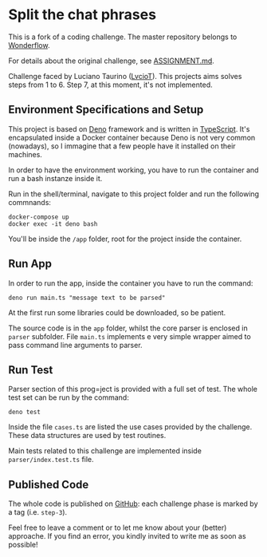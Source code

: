 # Split the chat phrases

This is a fork of a coding challenge. The master repository belongs to [Wonderflow](https://github.com/wonderflow-bv/parse-chat-kata).

For details about the original challenge, see [ASSIGNMENT.md](./ASSIGNMENT.md).

Challenge faced by Luciano Taurino ([LvcioT](mailto:luciano@taurino.eu?subject=parse-chat-kata)). This projects aims solves steps from 1 to 6. Step 7, at this moment, it's not implemented.

## Environment Specifications and Setup

This project is based on [Deno](https://deno.land/) framework and is written in [TypeScript](https://www.typescriptlang.org/). It's encapsulated inside a Docker container because Deno is not very common (nowadays), so I immagine that a few people have it installed on their machines.

In order to have the environment working, you have to run the container and run a bash instanze inside it.

Run in the shell/terminal, navigate to this project folder and run the following commnands:

    docker-compose up
    docker exec -it deno bash

You'll be inside the `/app` folder, root for the project inside the container.

## Run App

In order to run the app, inside the container you have to run the command:

    deno run main.ts "message text to be parsed"

At the first run some libraries could be downloaded, so be patient.

The source code is in the `app` folder, whilst the core parser is enclosed in `parser` subfolder. File `main.ts` implements e very simple wrapper aimed to pass command line arguments to parser.

## Run Test

Parser section of this prog=ject is provided with a full set of test. The whole test set can be run by the command:

    deno test

Inside the file `cases.ts` are listed the use cases provided by the challenge. These data structures are used by test routines.

Main tests related to this challenge are implemented inside `parser/index.test.ts` file.

## Published Code

The whole code is published on [GitHub](https://github.com/LvcioT/parse-chat-kata): each challenge phase is marked by a tag (i.e. `step-3`).

Feel free to leave a comment or to let me know about your (better) approache. If you find an error, you kindly invited to write me as soon as possible! 